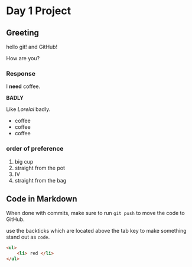 # Day 1 Project

## Greeting
hello git! and GitHub!

How are you?

### Response
I **need** coffee.

**BADLY**

Like _Lorelai_ badly.

* coffee
* coffee
* coffee

### order of preference
1. big cup
1. straight from the pot
1. IV
1. straight from the bag


## Code in Markdown

When done with commits, make sure to run `git push` to move the code to GitHub.

use the backticks which are located above the tab key to make something stand out as `code`.

```html
<ul> 
    <li> red </li>
</ul>
```
